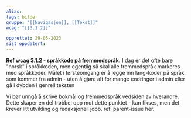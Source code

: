 ```yaml
---
alias:
tags: bilder
gruppe: "[[Navigasjon]], [[Tekst]]"
wcag: "[[3.1.2]]"

opprettet: 29-05-2023
sist oppdatert: 
---
```


**Ref wcag 3.1.2 - språkkode på fremmedspråk.**
I dag er det ofte bare "norsk" i språkkoden, men egentlig så skal alle fremmedspråk markeres med språkkoder. Målet i førsteomgang er å legge inn lang-koder på språk som kommer fra admin - uten å gjøre alt for mange endringer i admin eller gå i dybden i genrell teksten

Vi bør unngå å skrive bokmål og fremmedspråk vedsiden av hverandre. Dette skaper en del trøbbel opp mot dette punktet - kan fikses, men det krever litt utvikling og redaksjonell jobb. ref. parent-issue her.